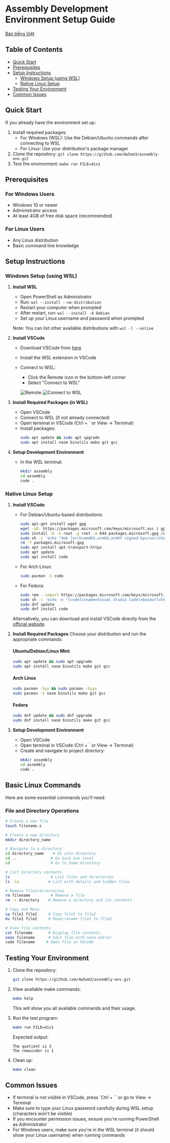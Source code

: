 # Assembly Development Environment Setup Guide

[Bản tiếng Việt](readme-vi.md)

## Table of Contents
- [Quick Start](#quick-start)
- [Prerequisites](#prerequisites)
- [Setup Instructions](#setup-instructions)
  - [Windows Setup (using WSL)](#windows-setup)
  - [Native Linux Setup](#linux-setup)
- [Testing Your Environment](#testing-your-environment)
- [Common Issues](#common-issues)

## Quick Start
If you already have the environment set up:
1. Install required packages:
   - For Windows (WSL): Use the Debian/Ubuntu commands after connecting to WSL
   - For Linux: Use your distribution's package manager
2. Clone the repository: `git clone https://github.com/4w5om3/assembly-env.git`
3. Test the environment: `make run FILE=div1`

## Prerequisites

### For Windows Users
- Windows 10 or newer
- Administrator access
- At least 4GB of free disk space (recommended)

### For Linux Users
- Any Linux distribution
- Basic command line knowledge

## Setup Instructions

### Windows Setup (using WSL)

1. **Install WSL**
   - Open PowerShell as Administrator
   - Run: `wsl --install --no-distribution`
   - Restart your computer when prompted
   - After restart, run: `wsl --install -d Debian`
   - Set up your Linux username and password when prompted
   
   Note: You can list other available distributions with `wsl -l --online`

2. **Install VSCode**
   - Download VSCode from [here](https://code.visualstudio.com/download)
   - Install the WSL extension in VSCode
   - Connect to WSL:
     - Click the Remote icon in the bottom-left corner
     - Select "Connect to WSL"
     
     ![Remote](./image/remote.png)
     ![Connect to WSL](./image/connect.png)

3. **Install Required Packages (in WSL)**
   - Open VSCode
   - Connect to WSL (if not already connected)
   - Open terminal in VSCode (Ctrl + ` or View -> Terminal)
   - Install packages:
     ```bash
     sudo apt update && sudo apt upgrade
     sudo apt install nasm binutils make git gcc
     ```

4. **Setup Development Environment**
   - In the WSL terminal:
     ```bash
     mkdir assembly
     cd assembly
     code .
     ```

### Native Linux Setup

1. **Install VSCode**
   - For Debian/Ubuntu-based distributions:
     ```bash
     sudo apt-get install wget gpg
     wget -qO- https://packages.microsoft.com/keys/microsoft.asc | gpg --dearmor > packages.microsoft.gpg
     sudo install -D -o root -g root -m 644 packages.microsoft.gpg /usr/share/keyrings/packages.microsoft.gpg
     sudo sh -c 'echo "deb [arch=amd64,arm64,armhf signed-by=/usr/share/keyrings/packages.microsoft.gpg] https://packages.microsoft.com/repos/code stable main" > /etc/apt/sources.list.d/vscode.list'
     rm -f packages.microsoft.gpg
     sudo apt install apt-transport-https
     sudo apt update
     sudo apt install code
     ```
   
   - For Arch Linux:
     ```bash
     sudo pacman -S code
     ```
   
   - For Fedora:
     ```bash
     sudo rpm --import https://packages.microsoft.com/keys/microsoft.asc
     sudo sh -c 'echo -e "[code]\nname=Visual Studio Code\nbaseurl=https://packages.microsoft.com/yumrepos/vscode\nenabled=1\ngpgcheck=1\ngpgkey=https://packages.microsoft.com/keys/microsoft.asc" > /etc/yum.repos.d/vscode.repo'
     sudo dnf update
     sudo dnf install code
     ```

   Alternatively, you can download and install VSCode directly from the [official website](https://code.visualstudio.com/download).

2. **Install Required Packages**
   Choose your distribution and run the appropriate commands:

   #### Ubuntu/Debian/Linux Mint
   ```bash
   sudo apt update && sudo apt upgrade
   sudo apt install nasm binutils make git gcc
   ```

   #### Arch Linux
   ```bash
   sudo pacman -Syy && sudo pacman -Syyu
   sudo pacman -S nasm binutils make git gcc
   ```

   #### Fedora
   ```bash
   sudo dnf update && sudo dnf upgrade
   sudo dnf install nasm binutils make git gcc
   ```

3. **Setup Development Environment**
   - Open VSCode
   - Open terminal in VSCode (Ctrl + ` or View -> Terminal)
   - Create and navigate to project directory:
     ```bash
     mkdir assembly
     cd assembly
     code .
     ```

## Basic Linux Commands

Here are some essential commands you'll need:

### File and Directory Operations
```bash
# Create a new file
touch filename.s

# Create a new directory
mkdir directory_name

# Navigate to a directory
cd directory_name    # Go into directory
cd ..               # Go back one level
cd                  # Go to home directory

# List directory contents
ls                  # List files and directories
ls -la             # List with details and hidden files

# Remove files/directories
rm filename         # Remove a file
rm -r directory    # Remove a directory and its contents

# Copy and Move
cp file1 file2     # Copy file1 to file2
mv file1 file2     # Move/rename file1 to file2

# View file contents
cat filename       # Display file contents
nano filename      # Edit file with nano editor
code filename     # Open file in VSCode
```

## Testing Your Environment

1. Clone the repository:
   ```bash
   git clone https://github.com/4w5om3/assembly-env.git
   ```

2. View available make commands:
   ```bash
   make help
   ```
   This will show you all available commands and their usage.

3. Run the test program:
   ```bash
   make run FILE=div1
   ```
   Expected output:
   ```
   The quotient is 3
   The remainder is 1
   ```

4. Clean up:
   ```bash
   make clean
   ```

## Common Issues

- If terminal is not visible in VSCode, press `Ctrl + `` or go to View -> Terminal
- Make sure to type your Linux password carefully during WSL setup (characters won't be visible)
- If you encounter permission issues, ensure you're running PowerShell as Administrator
- For Windows users, make sure you're in the WSL terminal (it should show your Linux username) when running commands
